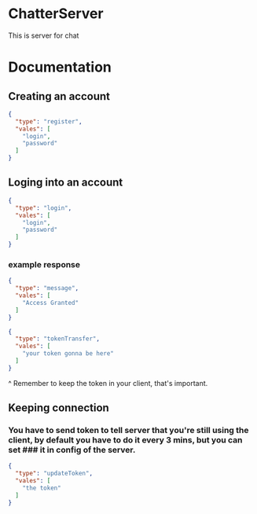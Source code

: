 # ChatterServer
This is server for chat

# Documentation
## Creating an account
```json
{
  "type": "register",
  "vales": [
    "login",
    "password"
  ]
}
```
## Loging into an account
```json
{
  "type": "login",
  "vales": [
    "login",
    "password"
  ]
}
```
### example response
```json
{
  "type": "message",
  "vales": [
    "Access Granted"
  ]
}
```
```json
{
  "type": "tokenTransfer",
  "vales": [
    "your token gonna be here"
  ]
}
```
^ Remember to keep the token in your client, that's important.


## Keeping connection
### You have to send token to tell server that you're still using the client, by default you have to do it every 3 mins, but you can set ### it in config of the server.
```json
{
  "type": "updateToken",
  "vales": [
    "the token"
  ]
}
```
